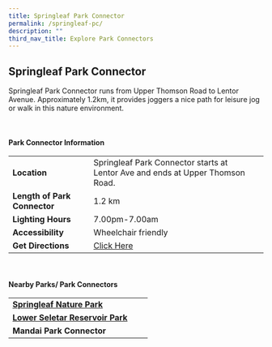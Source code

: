 ```yaml
---
title: Springleaf Park Connector
permalink: /springleaf-pc/
description: ""
third_nav_title: Explore Park Connectors
---
```

## Springleaf Park Connector



Springleaf Park Connector runs from Upper Thomson Road to Lentor Avenue. Approximately 1.2km, it provides joggers a nice path for leisure jog or walk in this nature environment.

<br>

#### Park Connector Information

|  |  |  |
| -------- | -------- | -------- |
| **Location** | Springleaf Park Connector starts at Lentor Ave and ends at Upper Thomson Road. |  |
| **Length of Park Connector** | 1.2 km  |  |
| **Lighting Hours** | 7.00pm-7.00am | |
| **Accessibility** | Wheelchair friendly | |
| **Get Directions** |  [Click Here](https://www.onemap.gov.sg/?lat=1.4014079&amp;lng=103.8222999) | |

<br>


#### Nearby Parks/ Park Connectors

|   |  |  |
| -------- | -------- | -------- |
| **[Springleaf Nature Park](https://www.nparks.gov.sg/gardens-parks-and-nature/parks-and-nature-reserves/springleaf-nature-park)** | | |
| **[Lower Seletar Reservoir Park](https://www.nparks.gov.sg/gardens-parks-and-nature/parks-and-nature-reserves/lower-seletar-reservoir-park)** |||
| **Mandai Park Connector** | | |
